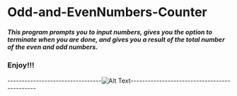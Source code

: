 # Odd-and-EvenNumbers-Counter

##### This program prompts you to input numbers, gives you the option to terminate when you are done, and gives you a result of the total number of the even and odd numbers.

### Enjoy!!!

---------------------------------![Alt Text](https://cssbud.com/wp-content/uploads/2021/05/thanks-for-your-time.gif)---------------------------------------------

